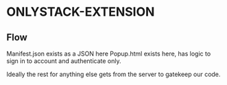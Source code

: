 # ONLYSTACK-EXTENSION

## Flow

Manifest.json exists as a JSON here
Popup.html exists here, has logic to sign in to account and authenticate only.

Ideally the rest for anything else gets from the server to gatekeep our code.